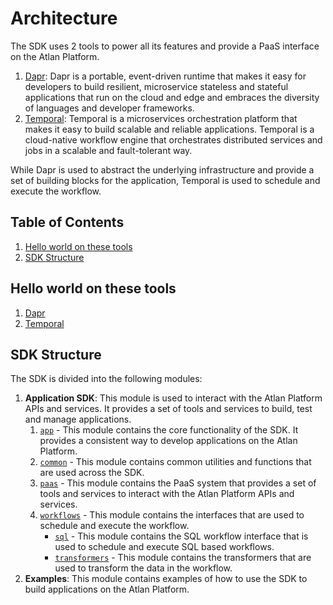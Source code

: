 # Architecture

The SDK uses 2 tools to power all its features and provide a PaaS interface on the Atlan Platform.
1. [Dapr](https://dapr.io/): Dapr is a portable, event-driven runtime that makes it easy for developers to build resilient, microservice stateless and stateful applications that run on the cloud and edge and embraces the diversity of languages and developer frameworks.
2. [Temporal](https://docs.temporal.io/): Temporal is a microservices orchestration platform that makes it easy to build scalable and reliable applications. Temporal is a cloud-native workflow engine that orchestrates distributed services and jobs in a scalable and fault-tolerant way.

While Dapr is used to abstract the underlying infrastructure and provide a set of building blocks for the application, Temporal is used to schedule and execute the workflow.


## Table of Contents
1. [Hello world on these tools](#hello-world-on-these-tools)
2. [SDK Structure](#sdk-structure)


## Hello world on these tools
1. [Dapr](https://github.com/dapr/quickstarts/blob/master/tutorials/hello-world/README.md)
2. [Temporal](https://learn.temporal.io/getting_started/python/hello_world_in_python/)


## SDK Structure
The SDK is divided into the following modules:
1. **Application SDK**: This module is used to interact with the Atlan Platform APIs and services. It provides a set of tools and services to build, test and manage applications.
   1. [`app`](../application_sdk/app/README.md) - This module contains the core functionality of the SDK. It provides a consistent way to develop applications on the Atlan Platform.
   2. [`common`](../application_sdk/common/README.md) - This module contains common utilities and functions that are used across the SDK. 
   3. [`paas`](../application_sdk/paas/README.md) - This module contains the PaaS system that provides a set of tools and services to interact with the Atlan Platform APIs and services.
   4. [`workflows`](../application_sdk/workflows/README.md) - This module contains the interfaces that are used to schedule and execute the workflow.
      - [`sql`](../application_sdk/workflows/sql/README.md) - This module contains the SQL workflow interface that is used to schedule and execute SQL based workflows.
      - [`transformers`](../application_sdk/workflows/transformers/README.md) - This module contains the transformers that are used to transform the data in the workflow.
2. **Examples**: This module contains examples of how to use the SDK to build applications on the Atlan Platform.
